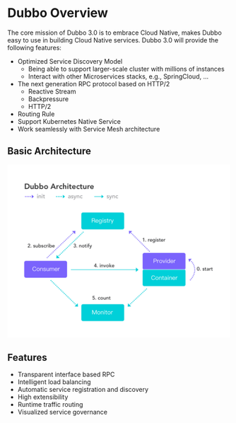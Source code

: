 # Dubbo Overview
The core mission of Dubbo 3.0 is to embrace Cloud Native, makes Dubbo easy to use in building Cloud Native services.
Dubbo 3.0 will provide the following features:

* Optimized Service Discovery Model
    * Being able to support larger-scale cluster with millions of instances
    * Interact with other Microservices stacks, e.g., SpringCloud, ...
* The next generation RPC protocol based on HTTP/2
    * Reactive Stream
    * Backpressure
    * HTTP/2
* Routing Rule
* Support Kubernetes Native Service
* Work seamlessly with Service Mesh architecture

## Basic Architecture
![arch](./user/sources/images/arch.png)

## Features
* Transparent interface based RPC
* Intelligent load balancing
* Automatic service registration and discovery
* High extensibility
* Runtime traffic routing
* Visualized service governance